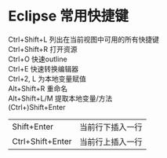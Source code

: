 # Eclipse 常用快捷键 #


Ctrl+Shift+L			列出在当前视图中可用的所有快捷键  
Ctrl+Shift+R			打开资源  
Ctrl+O					快速outline  
Ctrl+E					快速转换编辑器  
Ctrl+2, L				为本地变量赋值  
Alt+Shift+R				重命名  
Alt+Shift+L/M			提取本地变量/方法  
(Ctrl+)Shift+Enter		


<table style="">
	<tr>
		<td>Shift+Enter</td>
		<td>当前行下插入一行</td>
	</tr>
	<tr>
		<td>Ctrl+Shift+Enter</td>
		<td>当前行上插入一行</td>
	</tr>
</table>